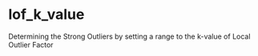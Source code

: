 # lof_k_value
Determining the Strong Outliers by setting a range to the k-value of Local Outlier Factor
